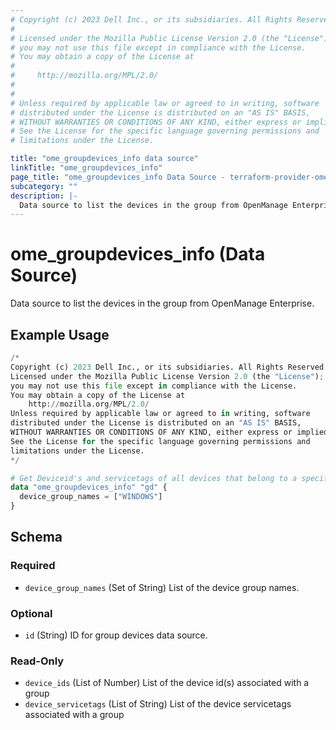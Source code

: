```yaml
---
# Copyright (c) 2023 Dell Inc., or its subsidiaries. All Rights Reserved.
# 
# Licensed under the Mozilla Public License Version 2.0 (the "License");
# you may not use this file except in compliance with the License.
# You may obtain a copy of the License at
# 
#     http://mozilla.org/MPL/2.0/
# 
# 
# Unless required by applicable law or agreed to in writing, software
# distributed under the License is distributed on an "AS IS" BASIS,
# WITHOUT WARRANTIES OR CONDITIONS OF ANY KIND, either express or implied.
# See the License for the specific language governing permissions and
# limitations under the License.

title: "ome_groupdevices_info data source"
linkTitle: "ome_groupdevices_info"
page_title: "ome_groupdevices_info Data Source - terraform-provider-ome"
subcategory: ""
description: |-
  Data source to list the devices in the group from OpenManage Enterprise.
---
```


# ome_groupdevices_info (Data Source)

Data source to list the devices in the group from OpenManage Enterprise.

## Example Usage

```terraform
/*
Copyright (c) 2023 Dell Inc., or its subsidiaries. All Rights Reserved.
Licensed under the Mozilla Public License Version 2.0 (the "License");
you may not use this file except in compliance with the License.
You may obtain a copy of the License at
    http://mozilla.org/MPL/2.0/
Unless required by applicable law or agreed to in writing, software
distributed under the License is distributed on an "AS IS" BASIS,
WITHOUT WARRANTIES OR CONDITIONS OF ANY KIND, either express or implied.
See the License for the specific language governing permissions and
limitations under the License.
*/

# Get Deviceid's and servicetags of all devices that belong to a specified list of groups
data "ome_groupdevices_info" "gd" {
  device_group_names = ["WINDOWS"]
}
```

<!-- schema generated by tfplugindocs -->
## Schema

### Required

- `device_group_names` (Set of String) List of the device group names.

### Optional

- `id` (String) ID for group devices data source.

### Read-Only

- `device_ids` (List of Number) List of the device id(s) associated with a group
- `device_servicetags` (List of String) List of the device servicetags associated with a group